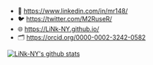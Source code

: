 
* 🔗 https://www.linkedin.com/in/mr148/
* 🐦 https://twitter.com/M2RuseR/
* 🌐 https://LiNk-NY.github.io/
* 🗂️ https://orcid.org/0000-0002-3242-0582

[![LiNk-NY's github stats](https://github-readme-stats-git-masterrstaa-rickstaa.vercel.app/api?username=LiNk-NY&show_icons=true&theme=vision-friendly-dark&hide=stars)](https://github.com/anuraghazra/github-readme-stats)
